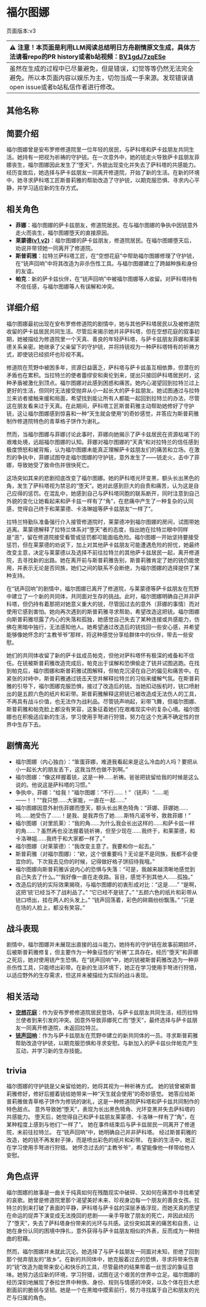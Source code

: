 # 福尔图娜
页面版本:v3
 

| :warning: 注意！本页面是利用LLM阅读总结明日方舟剧情原文生成，具体方法请看repo的PR history或者b站视频：[BV1gdJ7zqESe](https://www.bilibili.com/video/BV1gdJ7zqESe/)         |
|:----------------------------|
| 虽然在生成的过程中已尽量避免，但是错误，幻觉等等仍然无法完全避免。所以本页面内容以娱乐为主，切勿当成一手来源。发现错误请open issue或者b站私信作者进行修改。|



## 其他名称

## 简要介绍
福尔图娜曾是安布罗修修道院里一位年轻的居民，与萨科塔和萨卡兹朋友共同生活。她持有一把视为祈祷的守护铳。在一次意外中，她的铳走火导致萨卡兹朋友菲娜丧生，福尔图娜因此发生了“堕天”，外貌出现变化并失去了萨科塔的共感能力。经历变故后，她选择与萨卡兹朋友一同离开修道院，开始了新的生活。在新的环境中，她寻求萨科塔工匠斯普莉雅的帮助改造了守护铳，以期克服恐惧、寻求内心平静，并学习适应新的生存方式。
## 相关角色
-   **菲娜**：福尔图娜的萨卡兹朋友，修道院居民。在与福尔图娜的争执中因铳意外走火而丧生，福尔图娜堕天的直接原因。
-   **莱蒙德([v1](../chars/extended_char_lai_meng_de.md),[v2](extended_char_lai_meng_de.md))**：福尔图娜的萨卡兹朋友，修道院居民。在福尔图娜堕天后，劝说并带领她一同离开了修道院。
-   **斯普莉雅**：拉特兰萨科塔工匠，在“空想花庭”中帮助福尔图娜修理了守护铳，在“铳声回响”中将其改造为非杀伤性工具。与福尔图娜建立了跨越种族和身份的友谊。
-   **帕克**：新的萨卡兹伙伴，在“铳声回响”中被福尔图娜等人收留。对萨科塔持有不信任感，与福尔图娜等人有误解和冲突。
## 详细介绍
福尔图娜最初出现在安布罗修修道院的剧情中，她与其他萨科塔居民以及被修道院收留的萨卡兹居民共同生活。尽管后来揭示她并非萨科塔，但在空想花庭的叙事初期，她被描绘为修道院里一个天真、善良的年轻萨科塔，与萨卡兹朋友菲娜和莱蒙德关系亲密。她继承了父亲留下的守护铳，并将持铳视为一种萨科塔特有的祈祷方式，即使铳已经损坏也珍视不离。

修道院在荒野中被困多年，资源日益匮乏，萨科塔与萨卡兹虽互相依靠，但潜在的矛盾也在累积。当拉特兰的使者蕾缪安和奥伦到来，提出只接回萨科塔居民时，这种矛盾被激化到顶点。福尔图娜对此感到困惑和痛苦。她内心渴望回到拉特兰过上更好的生活，但同时无法接受抛弃从小一起长大的萨卡兹朋友。她试图通过与拉特兰来访者接触来缓和局面，希望找到能让所有人都能一起回到拉特兰的办法，尽管这在朋友看来过于天真。在此期间，萨科塔工匠斯普莉雅主动帮助她修好了守护铳，这让福尔图娜感到惊喜和一种“天生就会使用”的奇妙感觉，并答应为斯普莉雅制作修道院特色的青草格子饼作为谢礼。

然而，当福尔图娜与菲娜讨论此事时，菲娜向她揭示了萨卡兹居民在资源枯竭下的艰难处境，远超福尔图娜的认知。菲娜对福尔图娜的“天真”和对拉特兰的信任感到极度愤怒和被背叛，认为福尔图娜未能真正理解萨卡兹朋友们的痛苦和立场。在激烈的争执中，菲娜试图夺走福尔图娜的守护铳，意外发生了——铳走火，击中了菲娜，导致她受了致命伤并很快死亡。

这场突如其来的悲剧彻底改变了福尔图娜。她的萨科塔光环变黑，额头长出黑色的角，发生了萨科塔视为禁忌的“堕天”。她对此感到巨大的自责和痛苦，认为这是自己应得的惩罚。在混乱中，她感到自己与萨科塔同胞的联系断开，同时注意到自己外貌的变化让她看起来和萨卡兹一样有了“角”，在悲痛中产生了一种复杂的认同感，觉得自己终于和莱蒙德、卡洛琳姐等萨卡兹朋友“一样了”。

拉特兰特勤队准备强行介入接管修道院时，莱蒙德冲到福尔图娜的房间，试图带她逃离。莱蒙德解释了拉特兰体系对“堕天”者的态度，指出她在拉特兰眼中同样是“恶”，留在修道院接受看管或惩罚都可能面临危险。福尔图娜一开始坚持要接受惩罚，但在莱蒙德的劝说下，加上对其他萨卡兹朋友可能遭遇危险的担忧，她最终改变主意，决定与莱蒙德以及选择不前往拉特兰的其他萨卡兹居民一起，离开修道院，去寻找新的出路。她在离开前与斯普莉雅告别，斯普莉雅肯定了她的铳仍能使用，并表示无论是否同族，她们之间的联系不会断绝，为福尔图娜的选择提供了某种支持。

在“铳声回响”的剧情中，福尔图娜已离开了修道院，与莱蒙德等萨卡兹朋友在荒野中建立了一个新的共同体，共同面对生存的挑战。此时，福尔图娜明确自己并非萨科塔，但仍持有着那把对她意义重大的铳，尽管因过去的意外（菲娜的事情）而对使用它感到害怕。她向再次遇到的斯普莉雅寻求帮助，希望改造这把铳。福尔图娜向斯普莉雅坦露了内心的失落和孤独，她感觉自己失去了某种连接或共感能力，仿佛在黑暗中独行，无法感知他人。她希望通过改造后的铳找回一些安心感，并希望能够像她怀念的“主教爷爷”那样，将这种感觉分享给群体中的伙伴，带去一些安慰。

她们的共同体收留了新的萨卡兹成员帕克，但他对萨科塔怀有极深的戒备和不信任。在铳被斯普莉雅改造完成后，帕克出于误解和恐惧偷走了铳并试图逃跑。在找到帕克后，福尔图娜和斯普莉雅试图解释，但帕克沉浸在自己的偏见和痛苦中。在紧张的对峙中，斯普莉雅通过铳击天空并解释拉特兰的习俗来缓解气氛。在斯普莉雅的引导下，福尔图娜克服恐惧，接过了改造后的铳。当她扣动扳机时，铳口喷射出的是五颜六色的纸片和彩带。斯普莉雅解释这把铳已被改造成无法伤人的工具，不再具有战斗价值，也无法作为战利品。尽管铳声响起，彩带飞舞，但福尔图娜、斯普莉雅和帕克脸上都没有笑容，这象征着她们在艰难现实中的复杂心境。福尔图娜也在积极适应新的生活，学习使用手弩进行狩猎，努力在这个充满不确定性的世界中生存下去。
## 剧情高光
*   福尔图娜（内心独白）：“笨蛋菲娜，难道我看起来是这么冷血的人吗？要把从小一起长大的朋友丢下，这我当然也做不到啊。”
*   福尔图娜：“像这样握着铳，这是一种......祈祷。爸爸把铳留给我的时候是这么说的。他说这是萨科塔的习惯。”
*   争执中，菲娜：“给我！”福尔图娜：“不行......！”（铳声）“......呃——！！”“我只想......大家能，一直在一起......”
*   福尔图娜因意外射伤菲娜而堕天，额头长出黑色犄角：“菲娜、菲娜她......呜......她受伤了......！是我、是我弄伤了她......斯特凡诺爷爷，救救菲娜！”
*   福尔图娜（对里凯莱）：“我的角......为什么我会长出这样的......和萨卡兹一样的角......？虽然再也没法握着铳祈祷，但至少现在......我终于，和莱蒙德，和卡洛琳姐......我终于和大家都一样了。”
*   福尔图娜（对莱蒙德）：“我改变主意了。我要和你一起去。”
*   斯普莉雅（对福尔图娜）：“欸，这个很重要吗？无论是不是同族，我都不会便宜你的。下次我去见你的时候，记得做好格子饼招待我哦。”
*   福尔图娜向斯普莉雅诉说内心的恐惧与失落：“可是，我越来越清晰地感觉到自己失去了什么。”“我好像一直在走夜路。盲目，感觉不到其他人......孤独。”
*   改造后的铳的实际效果揭晓，与福尔图娜的初衷形成对比：“这是......” “是啊，这把‘铳’已经当不了战利品了。” “它已经不是铳了。” “五颜六色的纸片和彩带从铳口喷出，挂在两人的头发上。” “铳声回荡着，彩色的碎屑纷纷飘落。” “只是在场的人脸上，都没有笑容。”
## 战斗表现
剧情中，福尔图娜并未展现出直接的战斗能力。她持有的守护铳在故事前期损坏，后被斯普莉雅修复，但主要作为一种象征性的“祈祷”工具存在。经历“堕天”和菲娜之死后，她对使用铳产生恐惧。在“铳声回响”中，她的铳被斯普莉雅改造为一种非杀伤性工具，只能喷出彩带。在新的生活环境下，她正在学习使用手弩进行狩猎，以适应野外的生存需求，但这并未被描绘为实际的战斗表现。
## 相关活动
-   **[空想花庭](../stories/act26side.md)**：作为安布罗修修道院居民登场，与萨卡兹朋友共同生活，经历拉特兰使者到来引发的冲突。因意外导致菲娜死亡而“堕天”，最终选择与萨卡兹朋友一同离开修道院，未返回拉特兰。
-   **[铳声回响](../stories/story_spuria_set_1.md)**：作为与萨卡兹朋友在荒野中建立的新共同体的一员。寻求斯普莉雅帮助改造守护铳，以期克服恐惧和寻求安慰。与新加入的萨卡兹伙伴帕克产生互动，并学习新的生存技能。
## trivia
福尔图娜的守护铳是父亲留给她的，她将其视为一种祈祷方式。
她的铳曾被斯普莉雅修好，修好后握着铳给她带来一种“天生就会使用”的奇妙感觉。
她答应给斯普莉雅做青草格子饼作为修铳的谢礼，这是一种修道院萨科塔和萨卡兹共同制作的特色甜点。
意外导致她“堕天”，表现为长出黑色犄角、光环变黑并失去萨科塔的共感能力。
堕天后，她觉得自己和萨卡兹朋友莱蒙德、卡洛琳一样有了“角”，在某种程度上感到与他们“一样了”。
她在事件结束后与萨卡兹居民一同离开了修道院，未前往拉特兰。
在“铳声回响”中，她明确自己并非萨科塔。
经过斯普莉雅的改造，她的铳不再发射子弹，而是喷出彩色的纸片和彩带。
在新的生活中，她正在学习使用手弩进行狩猎。
她怀念过去的“主教爷爷”，希望能像他一样带给他人安慰。
## 角色点评
福尔图娜的故事是一曲关于纯真如何在残酷现实中破碎、又如何在痛苦中寻找希望的哀歌。她曾是修道院里那个渴望美好未来、珍视身边每一个朋友的善良女孩。拉特兰的到来打破了表面的平静，萨科塔与萨卡兹的深层矛盾浮现，而她天真的愿望在命运的捉弄下演变成无法挽回的悲剧——亲手导致了朋友的死亡，并因此经历了“堕天”，失去了萨科塔身份带来的光环与共感。这份突如其来的痛苦和自责，让她在身份认同的困境中挣扎，意外获得与萨卡兹朋友相似的外表，反而成为一种扭曲的慰藉。

然而，福尔图娜并未就此沉沦。她选择了与萨卡兹朋友一同面对未知，拒绝了回到那个抛弃朋友的“故乡”。在新的共同体中，她克服着过去的恐惧，寻求将带来伤害的“铳”改造为能带来安心和快乐的工具，尽管最终的结果带着一丝苦涩的象征意味。她努力适应新的环境，学习狩猎，试图在这个艰苦的世界中立足。福尔图娜的经历深刻地展现了泰拉世界中种族、身份、规则与情感的冲突，以及个体在巨大悲剧面前的脆弱与坚韧。她是一个在黑暗中摸索前行，努力寻找属于自己和朋友的光芒与归属的角色。
